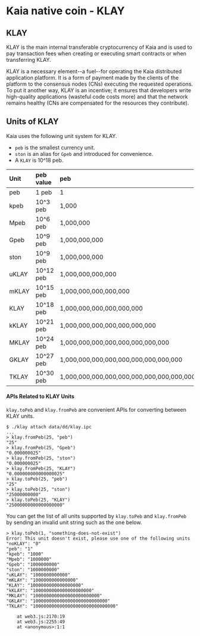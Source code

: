 # Kaia native coin - KLAY

## KLAY <a id="klay"></a>

KLAY is the main internal transferable cryptocurrency of Kaia and is used to pay transaction fees when creating or executing smart contracts or when transferring KLAY.

KLAY is a necessary element--a fuel--for operating the Kaia distributed application platform. It is a form of payment made by the clients of the platform to the consensus nodes \(CNs\) executing the requested operations. To put it another way, KLAY is an incentive; it ensures that developers write high-quality applications \(wasteful code costs more\) and that the network remains healthy \(CNs are compensated for the resources they contribute\).

## Units of KLAY <a id="units-of-klay"></a>

Kaia uses the following unit system for KLAY.

* `peb` is the smallest currency unit.
* `ston` is an alias for `Gpeb` and introduced for convenience.
* A `KLAY` is 10^18 peb.

| Unit | peb value | peb |
| :--- | :--- | :--- |
| peb | 1 peb | 1 |
| kpeb | 10^3 peb | 1,000 |
| Mpeb | 10^6 peb | 1,000,000 |
| Gpeb | 10^9 peb | 1,000,000,000 |
| ston | 10^9 peb | 1,000,000,000 |
| uKLAY | 10^12 peb | 1,000,000,000,000 |
| mKLAY | 10^15 peb | 1,000,000,000,000,000 |
| KLAY | 10^18 peb | 1,000,000,000,000,000,000 |
| kKLAY | 10^21 peb | 1,000,000,000,000,000,000,000 |
| MKLAY | 10^24 peb | 1,000,000,000,000,000,000,000,000 |
| GKLAY | 10^27 peb | 1,000,000,000,000,000,000,000,000,000 |
| TKLAY | 10^30 peb | 1,000,000,000,000,000,000,000,000,000,000 |

#### APIs Related to KLAY Units <a id="apis-related-to-klay-units"></a>

`klay.toPeb` and `klay.fromPeb` are convenient APIs for converting between KLAY units.

```text
$ ./klay attach data/dd/klay.ipc
...
> klay.fromPeb(25, "peb")
"25"
> klay.fromPeb(25, "Gpeb")
"0.000000025"
> klay.fromPeb(25, "ston")
"0.000000025"
> klay.fromPeb(25, "KLAY")
"0.000000000000000025"
> klay.toPeb(25, "peb")
"25"
> klay.toPeb(25, "ston")
"25000000000"
> klay.toPeb(25, "KLAY")
"25000000000000000000"
```

You can get the list of all units supported by `klay.toPeb` and `klay.fromPeb` by sending an invalid unit string such as the one below.

```text
> klay.toPeb(1, "something-does-not-exist")
Error: This unit doesn't exist, please use one of the following units
"noKLAY": "0"
"peb": "1"
"kpeb": "1000"
"Mpeb": "1000000"
"Gpeb": "1000000000"
"ston": "1000000000"
"uKLAY": "1000000000000"
"mKLAY": "1000000000000000"
"KLAY": "1000000000000000000"
"kKLAY": "1000000000000000000000"
"MKLAY": "1000000000000000000000000"
"GKLAY": "1000000000000000000000000000"
"TKLAY": "1000000000000000000000000000000"

    at web3.js:2170:19
    at web3.js:2255:49
    at <anonymous>:1:1
```
